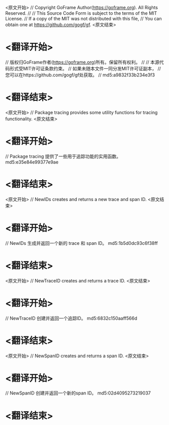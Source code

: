 
<原文开始>
// Copyright GoFrame Author(https://goframe.org). All Rights Reserved.
//
// This Source Code Form is subject to the terms of the MIT License.
// If a copy of the MIT was not distributed with this file,
// You can obtain one at https://github.com/gogf/gf.
<原文结束>

# <翻译开始>
// 版权归GoFrame作者(https://goframe.org)所有。保留所有权利。
//
// 本源代码形式受MIT许可证条款约束。
// 如果未随本文件一同分发MIT许可证副本，
// 您可以在https://github.com/gogf/gf处获取。
// md5:a9832f33b234e3f3
# <翻译结束>


<原文开始>
// Package tracing provides some utility functions for tracing functionality.
<原文结束>

# <翻译开始>
// Package tracing 提供了一些用于追踪功能的实用函数。 md5:e35e84e99377e9ae
# <翻译结束>


<原文开始>
// NewIDs creates and returns a new trace and span ID.
<原文结束>

# <翻译开始>
// NewIDs 生成并返回一个新的 trace 和 span ID。 md5:1b5d0dc93c6f38ff
# <翻译结束>


<原文开始>
// NewTraceID creates and returns a trace ID.
<原文结束>

# <翻译开始>
// NewTraceID 创建并返回一个追踪ID。 md5:6832c150aaff566d
# <翻译结束>


<原文开始>
// NewSpanID creates and returns a span ID.
<原文结束>

# <翻译开始>
// NewSpanID 创建并返回一个新的span ID。 md5:02d4095273219037
# <翻译结束>

